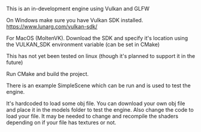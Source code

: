 This is an in-development engine using Vulkan and GLFW

On Windows make sure you have Vulkan SDK installed.
https://www.lunarg.com/vulkan-sdk/

For MacOS (MoltenVK). Download the SDK and specify it's location using the VULKAN_SDK environment variable (can be set in CMake)

This has not yet been tested on linux (though it's planned to support it in the future)

Run CMake and build the project.

There is an example SimpleScene which can be run and is used to test the engine.

It's hardcoded to load some obj file. You can download your own obj file and place
it in the models folder to test the engine. Also change the code to load your file.
It may be needed to change and recompile the shaders depending on if your file has textures or not.
